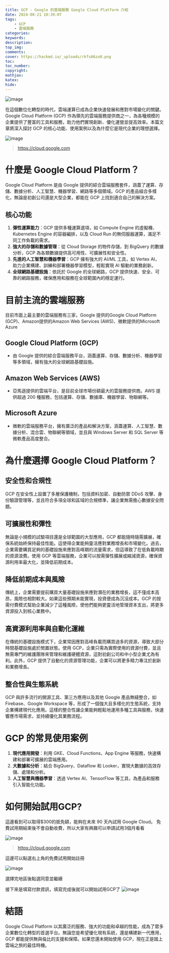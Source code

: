 ```yaml
---
title: GCP - Google 的雲端服務 Google Cloud Platform 介紹
date: 2024-08-21 10:39:07
tags:
    - GCP
    - 雲端服務
categories:
keywords:
description:
top_img:
comments:
cover: https://hackmd.io/_uploads/rkfsA6zo0.png
toc:
toc_number:
copyright:
mathjax:
katex:
hide:
---
```


![image](https://hackmd.io/_uploads/rkfsA6zo0.png)

在這個數位化轉型的時代，雲端運算已成為企業快速發展和應對市場變化的關鍵。Google Cloud Platform (GCP) 作為領先的雲端服務提供商之一，為各種規模的企業提供了豐富的工具和服務，助力他們實現創新、優化運營並提高效率。本篇文章將深入探討 GCP 的核心功能、使用案例以及為什麼它是現代企業的理想選擇。

![image](https://hackmd.io/_uploads/S1dCpTfiC.png)
>https://cloud.google.com

# 什麼是 Google Cloud Platform？

Google Cloud Platform 是由 Google 提供的綜合雲端服務套件，涵蓋了運算、存儲、數據分析、人工智慧、機器學習、網路等多個領域。GCP 的產品組合多樣化，無論是初創公司還是大型企業，都能在 GCP 上找到適合自己的解決方案。

## 核心功能

1. **彈性運算能力**：GCP 提供多種運算選項，如 Compute Engine 的虛擬機、Kubernetes Engine 的容器編排，以及 Cloud Run 的無伺服器運算，滿足不同工作負載的需求。
2. **強大的存儲和數據管理**：從 Cloud Storage 的物件存儲，到 BigQuery 的數據分析，GCP 為各類數據提供高可用性、可擴展性和安全性。
3. **先進的人工智慧和機器學習**：GCP 擁有強大的 AI/ML 工具，如 Vertex AI，助力企業構建、訓練和部署機器學習模型，輕鬆實現 AI 驅動的業務創新。
4. **全球網路基礎設施**：依託於 Google 的全球網路，GCP 提供快速、安全、可靠的網路服務，確保應用和服務在全球範圍內的穩定運行。


# 目前主流的雲端服務

目前市面上最主要的雲端服務有三家，Google 提供的Google Cloud Platform (GCP)、Amazon提供的Amazon Web Services (AWS)、微軟提供的Microsoft Azure 

## **Google Cloud Platform (GCP)**
   - 由 Google 提供的綜合雲端服務平台，涵蓋運算、存儲、數據分析、機器學習等多領域，擁有強大的全球網路基礎設施。

## **Amazon Web Services (AWS)**
   - 亞馬遜提供的雲端平台，是目前全球市場份額最大的雲服務提供商。AWS 提供超過 200 種服務，包括運算、存儲、數據庫、機器學習、物聯網等。

## **Microsoft Azure**
   - 微軟的雲端服務平台，擁有廣泛的產品和解決方案，涵蓋運算、人工智慧、數據分析、混合雲、物聯網等領域，並且與 Windows Server 和 SQL Server 等微軟產品高度整合。
   

# 為什麼選擇 Google Cloud Platform？

## 安全性和合規性

GCP 在安全性上設置了多層保護機制，包括資料加密、自動防禦 DDoS 攻擊、身份驗證管理等，並且符合多項全球和區域的合規標準，讓企業無需擔心數據安全問題。

## 可擴展性和彈性

無論是小規模的試驗項目還是全球範圍的大型應用，GCP 都能隨時隨需擴展，確保系統始終保持最佳性能。這使得企業能夠靈活應對業務增長和市場變化。過去，企業需要購買足夠的基礎設施來應對高峰期的流量需求，但這導致了在低負載時期的資源浪費。使用 GCP 等雲端服務，企業可以按需彈性擴展或縮減資源，確保資源利用率最大化，並降低前期成本。

## 降低前期成本與風險

傳統上，企業需要提前購買大量基礎設施來應對潛在的業務增長，這不僅成本高昂，風險也相對較大。如果這些預期未能實現，投資便成為沉沒成本。GCP 的按需付費模式幫助企業減少了這種風險，使他們能夠更靈活地管理資本支出，將更多資源投入到核心業務中。

## 高資源利用率與自動化運維

在傳統的基礎設施模式下，企業常因應對高峰負載而購買過多的資源，導致大部分時間基礎設施處於閒置狀態。使用 GCP，企業只需為實際使用的資源付費，並且無需專門的維護團隊來管理和維護硬體資源，這對初創公司和中小型企業尤為有利。此外，GCP 提供了自動化的資源管理功能，企業可以將更多精力專注於創新和業務增長。

## 整合性與生態系統

GCP 與許多流行的開源工具、第三方應用以及其他 Google 產品無縫整合，如 Firebase、Google Workspace 等，形成了一個強大且多樣化的生態系統，支持企業構建現代化應用。這樣的整合性讓企業能夠輕鬆地運用多種工具與服務，快速響應市場需求，並持續優化其業務流程。

# GCP 的常見使用案例

1. **現代應用開發**：利用 GKE、Cloud Functions、App Engine 等服務，快速構建和部署可擴展的雲端應用。
2. **大數據和分析**：結合 BigQuery、Dataflow 和 Looker，實現大數據的高效存儲、處理和分析。
3. **人工智慧與機器學習**：透過 Vertex AI、TensorFlow 等工具，為產品和服務引入智能化功能。

# 如何開始試用GCP?

這邊看到可以取得$300的抵免額，能夠在未來 90 天內試用 Google Cloud。
免費試用期結束後不會自動收費，所以大家有興趣可以申請試用3個月看看

![image](https://hackmd.io/_uploads/HJpzl0MsA.png)
>https://cloud.google.com

這邊可以點選右上角的免費試用開始註冊

![image](https://hackmd.io/_uploads/H1o7eCzjA.png)

選擇完地區後點選同意並繼續

接下來是填寫付款資訊，填寫完成後就可以開始試用GCP了
![image](https://hackmd.io/_uploads/rJOEx0fjC.png)


# 結語

Google Cloud Platform 以其廣泛的服務、強大的功能和卓越的性能，成為了眾多企業數位化轉型的首選平台。無論您是希望優化現有系統，還是構建新一代應用，GCP 都能提供無與倫比的支援和保障。如果您還未開始使用 GCP，現在正是踏上雲端之旅的最佳時機。
